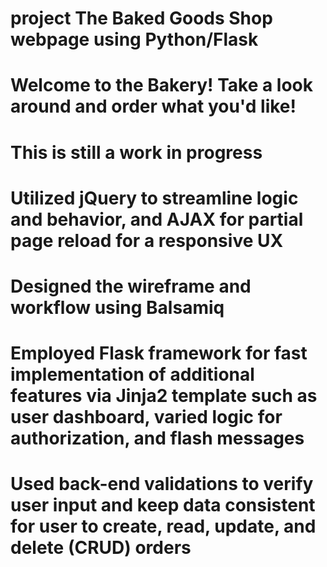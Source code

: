 # project The Baked Goods Shop webpage using Python/Flask

# Welcome to the Bakery! Take a look around and order what you'd like! 
# This is still a work in progress 

# Utilized jQuery to streamline logic and behavior, and AJAX for partial page reload for a responsive UX
# Designed the wireframe and workflow using Balsamiq 
#	Employed Flask framework for fast implementation of additional features via Jinja2 template such as user dashboard, varied logic for authorization, and flash messages 
#	Used back-end validations to verify user input and keep data consistent for user to create, read, update, and delete (CRUD) orders 
